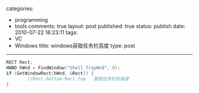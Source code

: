 categories: 
  - programming
  - tools
comments: true
layout: post
published: true
status: publish
date: 2010-07-22 16:23:11
tags: 
  - VC
  - Windows
title: windows获取任务栏高度
type: post
---

```cpp
RECT Rect;
HWND hWnd = FindWindow("Shell_TrayWnd", 0);
if (GetWindowRect(hWnd, &Rect)) {
        //Rect.bottom-Rect.top   就是任务栏的高度
}
```
